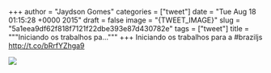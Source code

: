 
+++
author = "Jaydson Gomes"
categories = ["tweet"]
date = "Tue Aug 18 01:15:28 +0000 2015"
draft = false
image = "{TWEET_IMAGE}"
slug = "5a1eea9df62f818f7121f22dbe393e87d430782e"
tags = ["tweet"]
title = """Iniciando os trabalhos pa..."""
+++
Iniciando os trabalhos para a #braziljs http://t.co/bRrfYZhga9

![](/images/tweet-media/633447083698225154-CMp0tEiWwAAk2J7.jpg)